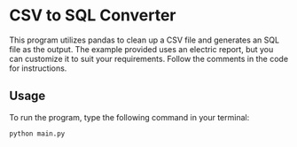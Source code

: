 # CSV to SQL Converter

This program utilizes pandas to clean up a CSV file and generates an SQL file as the output. The example provided uses an electric report, but you can customize it to suit your requirements. Follow the comments in the code for instructions.

## Usage
To run the program, type the following command in your terminal:

```bash
python main.py
